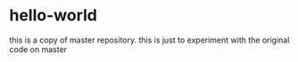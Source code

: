 # hello-world
this is a copy of master repository. this is just to experiment with the original code on master
